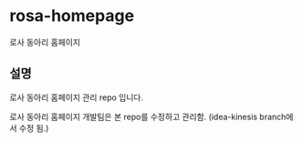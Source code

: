 # rosa-homepage
로사 동아리 홈페이지

## 설명
로사 동아리 홈페이지 관리 repo 입니다.

로사 동아리 홈페이지 개발팀은 본 repo를 수정하고 관리함.
(idea-kinesis branch에서 수정 됨.)
